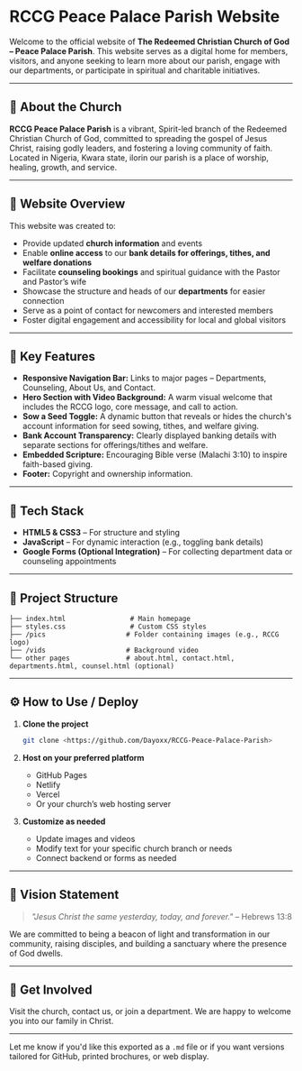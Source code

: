 # RCCG Peace Palace Parish Website

Welcome to the official website of **The Redeemed Christian Church of God – Peace Palace Parish**. This website serves as a digital home for members, visitors, and anyone seeking to learn more about our parish, engage with our departments, or participate in spiritual and charitable initiatives.

---

## 🌟 About the Church

**RCCG Peace Palace Parish** is a vibrant, Spirit-led branch of the Redeemed Christian Church of God, committed to spreading the gospel of Jesus Christ, raising godly leaders, and fostering a loving community of faith. Located in Nigeria, Kwara state, ilorin our parish is a place of worship, healing, growth, and service.

---

## 📌 Website Overview

This website was created to:

* Provide updated **church information** and events
* Enable **online access** to our **bank details for offerings, tithes, and welfare donations**
* Facilitate **counseling bookings** and spiritual guidance with the Pastor and Pastor’s wife
* Showcase the structure and heads of our **departments** for easier connection
* Serve as a point of contact for newcomers and interested members
* Foster digital engagement and accessibility for local and global visitors

---

## 🧩 Key Features

* **Responsive Navigation Bar:** Links to major pages – Departments, Counseling, About Us, and Contact.
* **Hero Section with Video Background:** A warm visual welcome that includes the RCCG logo, core message, and call to action.
* **Sow a Seed Toggle:** A dynamic button that reveals or hides the church's account information for seed sowing, tithes, and welfare giving.
* **Bank Account Transparency:** Clearly displayed banking details with separate sections for offerings/tithes and welfare.
* **Embedded Scripture:** Encouraging Bible verse (Malachi 3:10) to inspire faith-based giving.
* **Footer:** Copyright and ownership information.

---

## 🔧 Tech Stack

* **HTML5 & CSS3** – For structure and styling
* **JavaScript** – For dynamic interaction (e.g., toggling bank details)
* **Google Forms (Optional Integration)** – For collecting department data or counseling appointments

---

## 📂 Project Structure

```
├── index.html                # Main homepage
├── styles.css                # Custom CSS styles
├── /pics                    # Folder containing images (e.g., RCCG logo)
├── /vids                    # Background video
└── other pages              # about.html, contact.html, departments.html, counsel.html (optional)
```

---

## ⚙️ How to Use / Deploy

1. **Clone the project**

   ```bash
   git clone <https://github.com/Dayoxx/RCCG-Peace-Palace-Parish>
   ```

2. **Host on your preferred platform**

   * GitHub Pages
   * Netlify
   * Vercel
   * Or your church’s web hosting server

3. **Customize as needed**

   * Update images and videos
   * Modify text for your specific church branch or needs
   * Connect backend or forms as needed

---

## 🙏 Vision Statement

> *"Jesus Christ the same yesterday, today, and forever."* – Hebrews 13:8

We are committed to being a beacon of light and transformation in our community, raising disciples, and building a sanctuary where the presence of God dwells.

---

## 🤝 Get Involved

Visit the church, contact us, or join a department. We are happy to welcome you into our family in Christ.

---

Let me know if you'd like this exported as a `.md` file or if you want versions tailored for GitHub, printed brochures, or web display.
